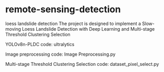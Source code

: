 # remote-sensing-detection
loess landslide detection
The project is designed to implement a Slow-moving Loess Landslide Detection with Deep Learning and Multi-stage Threshold Clustering Selection 

YOLOv8n-PLDC code: ultralytics

Image preprocessing code: Image Preprocessing.py

Multi-stage Threshold Clustering Selection code: dataset_pixel_select.py
